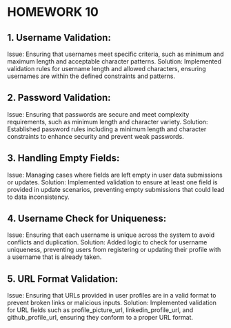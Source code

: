 # HOMEWORK 10

## 1. Username Validation:

Issue: Ensuring that usernames meet specific criteria, such as minimum and maximum length and acceptable character patterns.
Solution: Implemented validation rules for username length and allowed characters, ensuring usernames are within the defined constraints and patterns.

## 2. Password Validation:

Issue: Ensuring that passwords are secure and meet complexity requirements, such as minimum length and character variety.
Solution: Established password rules including a minimum length and character constraints to enhance security and prevent weak passwords.

## 3. Handling Empty Fields:

Issue: Managing cases where fields are left empty in user data submissions or updates.
Solution: Implemented validation to ensure at least one field is provided in update scenarios, preventing empty submissions that could lead to data inconsistency.

## 4. Username Check for Uniqueness:

Issue: Ensuring that each username is unique across the system to avoid conflicts and duplication.
Solution: Added logic to check for username uniqueness, preventing users from registering or updating their profile with a username that is already taken.

## 5. URL Format Validation:

Issue: Ensuring that URLs provided in user profiles are in a valid format to prevent broken links or malicious inputs.
Solution: Implemented validation for URL fields such as profile_picture_url, linkedin_profile_url, and github_profile_url, ensuring they conform to a proper URL format.

